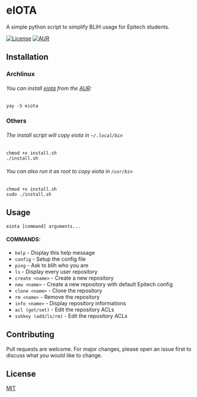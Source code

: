 # eIOTA
A simple python script to simplify BLIH usage for Epitech students.

[![License](https://img.shields.io/github/license/mrCaelum/eiota)](http://badges.mit-license.org)
[![AUR](https://img.shields.io/aur/version/eiota)](https://aur.archlinux.org/packages/eiota/)

## Installation

### Archlinux

###### You can install [eiota](https://aur.archlinux.org/packages/eiota/) from the [AUR](https://aur.archlinux.org/):
```
yay -S eiota
```

### Others

###### The install script will copy eiota in `~/.local/bin`
```
chmod +x install.sh
./install.sh
```

###### You can also run it as root to copy eiota in `/usr/bin`
```
chmod +x install.sh
sudo ./install.sh
```

## Usage

```
eiota [command] arguments...
```

#### COMMANDS:
- `help`               - Display this help message
- `config`              - Setup the config file
- `ping`               - Ask to blih who you are
- `ls`                 - Display every user repository
- `create <name>`      - Create a new repository
- `new <name>`         - Create a new repository with default Epitech config
- `clone <name>`       - Clone the repository
- `rm <name>`          - Remove the repository
- `info <name>`        - Display repository informations
- `acl (get/set)`      - Edit the repository ACLs
- `sshkey (add/ls/rm)` - Edit the repository ACLs

## Contributing
Pull requests are welcome. For major changes, please open an issue first to discuss what you would like to change.

## License
[MIT](https://choosealicense.com/licenses/mit/)
